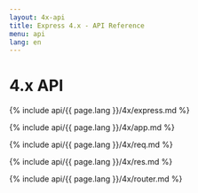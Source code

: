 ```yaml
---
layout: 4x-api
title: Express 4.x - API Reference
menu: api
lang: en
---
```

<div id="api-doc" markdown="1">

  <h1>4.x API</h1>

  <a id='express' class='h2'></a>
  {% include api/{{ page.lang }}/4x/express.md %}

  <a id='application' class='h2'></a>
  {% include api/{{ page.lang }}/4x/app.md %}

  <a id='request' class='h2'></a>
  {% include api/{{ page.lang }}/4x/req.md %}

  <a id='response' class='h2'></a>
  {% include api/{{ page.lang }}/4x/res.md %}

  <a id='router' class='h2'></a>
  {% include api/{{ page.lang }}/4x/router.md %}

</div>
